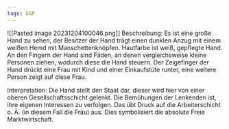 ```yaml
---
tags: GGP
---
```

![[Pasted image 20231204100046.png]]
Beschreibung:
Es ist eine große Hand zu sehen, der Besitzer der Hand trägt einen dunklen Anzug mit einem weißen Hemd mit Manschettenknöpfen. Hautfarbe ist weiß, gepflegte Hand. An den Fingern der Hand sind Fäden, an denen vergleichsweise kleine Personen ziehen, wodurch diese die Hand steuern. Der Zeigefinger der Hand drückt eine Frau mit Kind und einer Einkaufstüte runter, eine weitere Person zeigt auf diese Frau.

Interpretation:
Die Hand stellt den Staat dar, dieser wird hier von einer oberen Gesellschaftsschicht gelenkt. Die Bemühungen der Lenkenden ist, ihre eigenen Interessen zu verfolgen. Das übt Druck auf die Arbeiterschicht o. Ä. (in diesem Fall die Frau) aus.
Dies symbolisiert die absolute Freie Marktwirtschaft.



